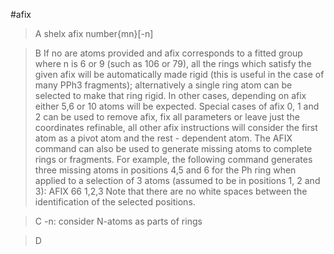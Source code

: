 #afix

>A shelx afix number{mn}[-n]

>B If no are atoms provided and afix corresponds to a fitted group where n is 6 or 9 (such as 106 or 79), all the rings which satisfy the given afix will be automatically made rigid (this is useful in the case of many PPh3 fragments); alternatively a single ring atom can be selected to make that ring rigid. In other cases, depending on afix either 5,6 or 10 atoms will be expected. Special cases of afix 0, 1 and 2 can be used to remove afix, fix all parameters or leave just the coordinates refinable, all other afix instructions will consider the first atom as a pivot atom and the rest - dependent atom.
The AFIX command can also be used to generate missing atoms to complete rings or fragments. For example, the following command generates three missing atoms in positions 4,5 and 6 for the Ph ring when applied to a selection of 3 atoms (assumed to be in positions 1, 2 and 3):
AFIX 66 1,2,3
Note that there are no white spaces between the identification of the selected positions.

>C -n: consider N-atoms as parts of rings

>D
